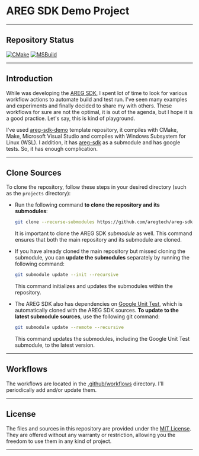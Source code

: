 # AREG SDK Demo Project

---

## Repository Status

[![CMake](https://github.com/aregtech/cpp-action-workflows/actions/workflows/cmake.yml/badge.svg?branch=master)](https://github.com/aregtech/cpp-action-workflows/actions/workflows/cmake.yml)
[![MSBuild](https://github.com/aregtech/cpp-action-workflows/actions/workflows/msbuild.yml/badge.svg?branch=master)](https://github.com/aregtech/cpp-action-workflows/actions/workflows/msbuild.yml)

---

## Introduction

While was developing the [AREG SDK](https://github.com/aregtech/areg-sdk/), I spent lot of time to look for various workflow actions to automate build and test run. I've seen many examples and experiments and finally decided to share my with others. These workflows for sure are not the optimal, it is out of the agenda, but I hope it is a good practice. Let's say, this is kind of playground.

I've used [areg-sdk-demo](https://github.com/aregtech/areg-sdk-demo) template repository, it compiles with CMake, Make, Microsoft Visual Studio and compiles with  Windows Subsystem for Linux (WSL). I addition, it has  [areg-sdk](https://github.com/aregtech/areg-sdk/) as a submodule and has google tests. So, it has enough complication.

---

## Clone Sources

To clone the  repository, follow these steps in your desired directory (such as the `projects` directory):

* Run the following command **to clone the repository and its submodules**:
   ```bash
   git clone --recurse-submodules https://github.com/aregtech/areg-sdk-demo.git
   ```
   It is important to clone the AREG SDK *submodule* as well. This command ensures that both the main repository and its submodule are cloned.

* If you have already cloned the main repository but missed cloning the submodule, you can **update the submodules** separately by running the following command:
   ```bash
   git submodule update --init --recursive
   ```
   This command initializes and updates the submodules within the repository.

* The AREG SDK also has dependencies on [Google Unit Test](https://github.com/google/googletest), which is automatically cloned with the AREG SDK sources. **To update to the latest submodule sources**, use the following git command:
   ```bash
   git submodule update --remote --recursive
   ```
   This command updates the submodules, including the Google Unit Test submodule, to the latest version.

---

## Workflows

The workflows are located in the [.github/workflows](https://github.com/aregtech/cpp-action-workflows/tree/master/.github/workflows) directory. I'll periodically add and/or update them.

---

## License

The files and sources in this repository are provided under the [MIT License](https://github.com/aregtech/areg-sdk-demo/blob/main/LICENSE). They are offered without any warranty or restriction, allowing you the freedom to use them in any kind of project.

---
